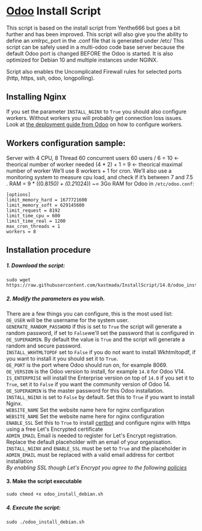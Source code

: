 # [Odoo](https://www.odoo.com "Odoo's Homepage") Install Script

This script is based on the install script from Yenthe666
but goes a bit further and has been improved. This script will also give you the ability to define an xmlrpc_port in the .conf file that is generated under /etc/
This script can be safely used in a multi-odoo code base server because the default Odoo port is changed BEFORE the Odoo is started.
It is also optimized for Debian 10 and multiple instances under NGINX.

Script also enables the Uncomplicated Firewall rules for selected ports (http, https, ssh, odoo, longpolling). 

## Installing Nginx
If you set the parameter ```INSTALL_NGINX``` to ```True``` you should also configure workers. Without workers you will probably get connection loss issues. Look at [the deployment guide from Odoo](https://www.odoo.com/documentation/14.0/setup/deploy.html) on how to configure workers.

## Workers configuration sample:
Server with 4 CPU, 8 Thread
60 concurrent users
60 users / 6 = 10 <- theorical number of worker needed
(4 * 2) + 1 = 9 <- theorical maximal number of worker
We’ll use 8 workers + 1 for cron. We’ll also use a monitoring system to measure cpu load, and check if it’s between 7 and 7.5 .
RAM = 9 * ((0.8*150) + (0.2*1024)) ~= 3Go RAM for Odoo
in ```/etc/odoo.conf```:

```
[options]
limit_memory_hard = 1677721600
limit_memory_soft = 629145600
limit_request = 8192
limit_time_cpu = 600
limit_time_real = 1200
max_cron_threads = 1
workers = 8
```

## Installation procedure

##### 1. Download the script:
```
sudo wget https://raw.githubusercontent.com/kastmada/InstallScript/14.0/odoo_install_debian.sh
```
##### 2. Modify the parameters as you wish.
There are a few things you can configure, this is the most used list:<br/>
```OE_USER``` will be the username for the system user.<br/>
```GENERATE_RANDOM_PASSWORD``` if this is set to ```True``` the script will generate a random password, if set to ```False```we'll set the password that is configured in ```OE_SUPERADMIN```. By default the value is ```True``` and the script will generate a random and secure password.<br/>
```INSTALL_WKHTMLTOPDF``` set to ```False``` if you do not want to install Wkhtmltopdf, if you want to install it you should set it to ```True```.<br/>
```OE_PORT``` is the port where Odoo should run on, for example 8069.<br/>
```OE_VERSION``` is the Odoo version to install, for example ```14.0``` for Odoo V14.<br/>
```IS_ENTERPRISE``` will install the Enterprise version on top of ```14.0``` if you set it to ```True```, set it to ```False``` if you want the community version of Odoo 14.<br/>
```OE_SUPERADMIN``` is the master password for this Odoo installation.<br/>
```INSTALL_NGINX``` is set to ```False``` by default. Set this to ```True``` if you want to install Nginx.<br/>
```WEBSITE_NAME``` Set the website name here for nginx configuration<br/>
```WEBSITE_NAME``` Set the website name here for nginx configuration<br/>
```ENABLE_SSL``` Set this to ```True``` to install [certbot](https://github.com/certbot/certbot) and configure nginx with https using a free Let's Encrypted certificate<br/>
```ADMIN_EMAIL``` Email is needed to register for Let's Encrypt registration. Replace the default placeholder with an email of your organisation.<br/>
```INSTALL_NGINX``` and ```ENABLE_SSL``` must be set to ```True``` and the placeholder in ```ADMIN_EMAIL``` must be replaced with a valid email address for certbot installation<br/>
  _By enabling SSL though Let's Encrypt you agree to the following [policies](https://www.eff.org/code/privacy/policy)_ <br/>

#### 3. Make the script executable
```
sudo chmod +x odoo_install_debian.sh
```
##### 4. Execute the script:
```
sudo ./odoo_install_debian.sh
```
